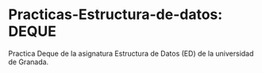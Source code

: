 Practicas-Estructura-de-datos: DEQUE
=====================================

Practica Deque de la asignatura Estructura de Datos (ED) de la universidad de Granada.
